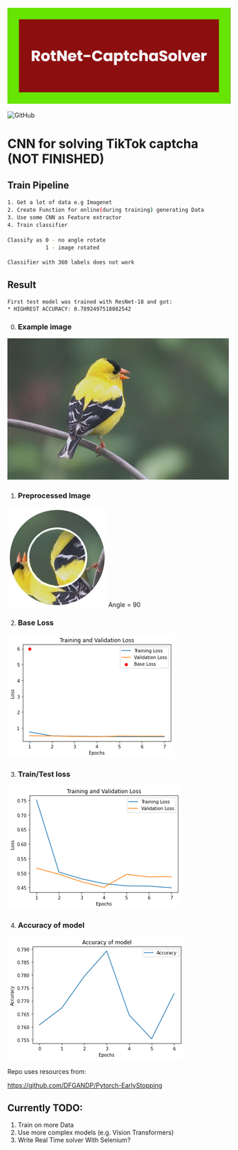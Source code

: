 ![This is an image](images/Banner.png)

![GitHub](https://img.shields.io/github/license/DFGANDP/StyleGan2-Ada_Encoder_projector)

# CNN for solving TikTok captcha (NOT FINISHED)

## Train Pipeline
```bash
1. Get a lot of data e.g Imagenet
2. Create Function for online(during training) generating Data
3. Use some CNN as Feature extractor
4. Train classifier

Classify as 0 - no angle rotate
            1 - image rotated

Classifier with 360 labels does not work

```

## Result
```
First test model was trained with ResNet-18 and got:
* HIGHREST ACCURACY: 0.7892497518082542
```

0. ### Example image
![Menu](images/image.jpg)

1. ### Preprocessed Image
![Menu](images/preprocessed.jpg)
Angle = 90

2. ### Base Loss
![Menu](images/result0.png)

3. ### Train/Test loss
![Menu](images/result1.png)

4. ### Accuracy of model
![Menu](images/result3.png)



Repo uses resources from:

https://github.com/DFGANDP/Pytorch-EarlyStopping

## Currently TODO:
1. Train on more Data
2. Use more complex models (e.g. Vision Transformers)
3. Write Real Time solver With Selenium?
